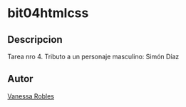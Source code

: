 # bit04htmlcss
## Descripcion
Tarea nro 4. Tributo a un personaje masculino: Simón Díaz
## Autor
[Vanessa Robles](https://www.linkedin.com/in/vanessa-robles-silva-b6732171/)
